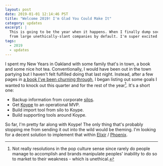 ```yaml
---
layout: post
date: 2019-01-01 12:14:46 PST
title: "Welcome 2019! I'm Glad You Could Make It"
category: updates
excerpt: |
  This is going to be the year when it happens. When I finally dump social media
  from large unethically-slant companies by default. I'm super excited.
tags:
  - 2019
  - updates
---
```


I spent my New Years in Oakland with some family that's in town, a book and some
nice hot tea. Conventionally, I would have been out in the town partying but
I haven't felt fulfilled doing that last night. Instead, after a few pages in
[a book I've been churning through][1], I began listing out some goals I wanted
to knock out this quarter and for the rest of the year[^1]. It's a short one:

* Backup information from corporate [silos][2].
* Get [Koype][] to an operational MVP.
* Build import tool from silo to Koype.
* Build supporting tools around Koype.

So far, I'm pretty far along with Koype! The only thing that's probably stopping
me from sending it out into the wild would be theming. I'm looking for a decent
solution to implement that within [Elixir][] / [Phoenix][].

[1]: https://www.goodreads.com/book/show/6617037-debt
[2]: https://indieweb.org/silo
[3]: https://black.af
[koype]: https://koype.net/
[elixir]: https://elixir-lang.org
[phoenix]: https://phoenixframework.org
[^1]: Not really resolutions in the pop culture sense since rarely do people manage to accomplish and brands manipulate peoples' inability to do so to market to their weakness - which is unethical.
